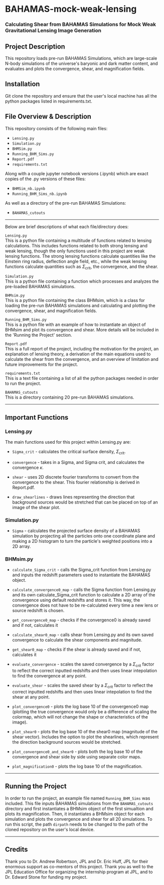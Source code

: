 # BAHAMAS-mock-weak-lensing

### Calculating Shear from BAHAMAS Simulations for Mock Weak Gravitational Lensing Image Generation

## Project Description
This repository loads pre-run BAHAMAS Simulations, which are large-scale N-body simulations of the universe's baryonic and dark matter content, and evaluates and plots the convergence, shear, and magnification fields.

## Installation
Git clone the repository and ensure that the user's local machine has all the python packages listed in requirements.txt.

## File Overview & Description
This repository consists of the following main files:
- `Lensing.py`
- `Simulation.py`
- `BHMSim.py`
- `Running_BHM_Sims.py`
- `Report.pdf`
- `requirements.txt`


Along with a couple jupyter notebook versions (.ipynb) which are exact copies of the .py versions of these files:
- `BHMSim_nb.ipynb`
- `Running_BHM_Sims_nb.ipynb`


As well as a directory of the pre-run BAHAMAS Simulations:
- `BAHAMAS_cutouts`

---

Below are brief descriptions of what each file/directory does:

`Lensing.py`  
This is a python file containing a multitude of functions related to lensing calculations. This includes functions related to both strong lensing and weak lensing, though the only functions used in this project are weak lensing functions. The strong lensing functions calculate quantities like the Einstein ring radius, deflection angle field, etc., while the weak lensing functions calculate quantities such as $\Sigma_{\mathrm{crit}}$, the convergence, and the shear.

`Simulation.py`  
This is a python file containing a function which processes and analyzes the pre-loaded BAHAMAS simulations.

`BHMsim.py`  
This is a python file containing the class BHMsim, which is a class for loading the pre-run BAHAMAS simulations and calculating and plotting the convergence, shear, and magnification fields.

`Running_BHM_Sims.py`  
This is a python file with an example of how to instantiate an object of BHMsim and plot its convergence and shear. More details will be included in the 'Running the Project' section.

`Report.pdf`  
This is a full report of the project, including the motivation for the project, an explanation of lensing theory, a derivation of the main equations used to calculate the shear from the convergence, and an overview of limitation and future improvements for the project.

`requirements.txt`  
This is a text file containing a list of all the python packages needed in order to run the project.

`BAHAMAS_cutouts`  
This is a directory containing 20 pre-run BAHAMAS simulations.

---
## Important Functions

### Lensing.py

The main functions used for this project within Lensing.py are:

- `Sigma_crit` - calculates the critical surface density, $\Sigma_{\mathrm{crit}}$.

- `convergence` - takes in a Sigma, and Sigma crit, and calculates the convergence $\kappa$.

- `shear` - uses 2D discrete fourier transforms to convert from the convergence to the shear. This fourier relationship is derived in Report.pdf.

- `draw_shearlines` - draws lines representing the direction that background sources would be stretched that can be placed on top of an image of the shear plot.




### Simulation.py

- `Sigma` - calculates the projected surface density of a BAHAMAS simulation by projecting all the particles onto one coordinate plane and making a 2D histogram to turn the particle's weighted positions into a 2D array.




### BHMsim.py

- `calculate_Sigma_crit` - calls the Sigma_crit function from Lensing.py and inputs the redshift parameters used to instantiate the BAHAMAS object.

- `calculate_convergence0_map` - calls the Sigma function from Lensing.py and its own calculate_Sigma_crit function to calculate a 2D array of the convergence using default redshifts and stores it. This way, the convergence does not have to be re-calculated every time a new lens or source redshift is chosen.

- `get_convergence0_map` - checks if the convergence0 is already saved and if not, calculates it

- `calculate_shear0_map` - calls shear from Lensing.py and its own saved convergence to calculate the shear components and magnitude.

- `get_shear0_map` - checks if the shear is already saved and if not, calculates it

- `evaluate_convergence` - scales the saved convergence by a $\Sigma_{\mathrm{crit}}$ factor to reflect the correct inputted redshifts and then uses linear intepolation to find the convergence at any point.

- `evaluate_shear` - scales the saved shear by a $\Sigma_{\mathrm{crit}}$ factor to reflect the correct inputted redshifts and then uses linear intepolation to find the shear at any point.

- `plot_convergence0` - plots the log base 10 of the convergence0 map (plotting the true convergence would only be a difference of scaling the colormap, which will not change the shape or characteristics of the image).

- `plot_shear0` - plots the log base 10 of the shear0 map (magnitude of the shear vector). Includes the option to plot the shearlines, which represent the direction background sources would be stretched.

- `plot_convergence0_and_shear0` - plots both the log base 10 of the convergence and shear side by side using separate color maps.

- `plot_magnification0` - plots the log base 10 of the magnification.


---


## Running the Project
In order to run the project, an example file named `Running_BHM_Sims` was included. This file inputs BAHAMAS simulations from the `BAHAMAS_cutouts` directory and first instantiates a BHMsim object of the first simualtion and plots its magnification. Then, it instantiates a BHMsim object for each simulation and plots the convergence and shear for all 20 simulations. To run this script, the path `dirpath` needs to be changed to the path of the cloned repository on the user's local device.

---

## Credits
Thank you to Dr. Andrew Robertson, JPL and Dr. Eric Huff, JPL for their enormous support as co-mentors of this project. Thank you as well to the JPL Education Office for organizing the internship program at JPL, and to Dr. Edward Stone for funding my project.